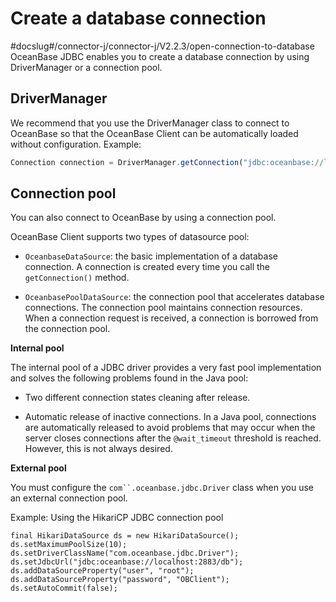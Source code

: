 Create a database connection 
=================================================
#docslug#/connector-j/connector-j/V2.2.3/open-connection-to-database
OceanBase JDBC enables you to create a database connection by using DriverManager or a connection pool. 

DriverManager 
-------------------------------

We recommend that you use the DriverManager class to connect to OceanBase so that the OceanBase Client can be automatically loaded without configuration. Example:

```javascript
Connection connection = DriverManager.getConnection("jdbc:oceanbase://lt:2883/user=root&password=***");
```



Connection pool 
---------------------------------

You can also connect to OceanBase by using a connection pool. 

OceanBase Client supports two types of datasource pool:

* `OceanbaseDataSource`: the basic implementation of a database connection. A connection is created every time you call the `getConnection()` method.

  

* `OceanbasePoolDataSource`: the connection pool that accelerates database connections. The connection pool maintains connection resources. When a connection request is received, a connection is borrowed from the connection pool.

  




**Internal pool** 

The internal pool of a JDBC driver provides a very fast pool implementation and solves the following problems found in the Java pool:

* Two different connection states cleaning after release.

  

* Automatic release of inactive connections. In a Java pool, connections are automatically released to avoid problems that may occur when the server closes connections after the `@wait_timeout` threshold is reached. However, this is not always desired.

  




**External pool** 

You must configure the `com``.oceanbase.jdbc.Driver` class when you use an external connection pool. 

Example: Using the HikariCP JDBC connection pool 

```unknow
final HikariDataSource ds = new HikariDataSource();
ds.setMaximumPoolSize(10);
ds.setDriverClassName("com.oceanbase.jdbc.Driver");
ds.setJdbcUrl("jdbc:oceanbase://localhost:2883/db");
ds.addDataSourceProperty("user", "root");
ds.addDataSourceProperty("password", "OBClient");
ds.setAutoCommit(false);
```



